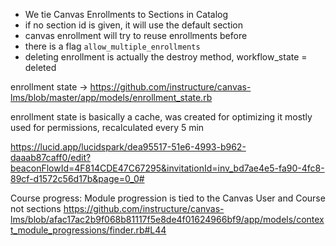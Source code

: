 - We tie Canvas Enrollments to Sections in Catalog
- if no section id is given, it will use the default section
- canvas enrollment will try to reuse enrollments before
- there is a flag `allow_multiple_enrollments` 
- deleting enrollment is actually the destroy method, workflow_state = deleted

enrollment state -> https://github.com/instructure/canvas-lms/blob/master/app/models/enrollment_state.rb

enrollment state is basically a cache, was created for optimizing
it mostly used for permissions, recalculated every 5 min


https://lucid.app/lucidspark/dea95517-51e6-4993-b962-daaab87caff0/edit?beaconFlowId=4F814CDE47C67295&invitationId=inv_bd7ae4e5-fa90-4fc8-89cf-d1572c56d17b&page=0_0#

Course progress:
Module progression is tied to the Canvas User and Course
not sections
https://github.com/instructure/canvas-lms/blob/afac17ac2b9f068b81117f5e8de4f01624966bf9/app/models/context_module_progressions/finder.rb#L44